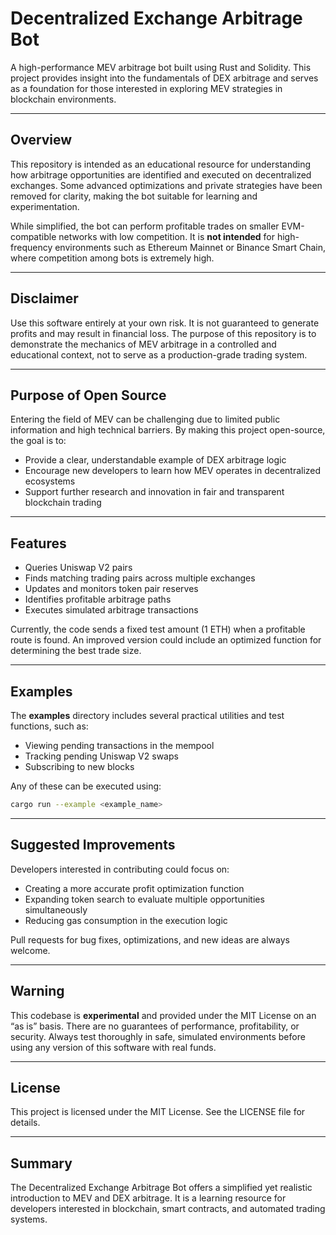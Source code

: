 # Decentralized Exchange Arbitrage Bot

A high-performance MEV arbitrage bot built using Rust and Solidity. This project provides insight into the fundamentals of DEX arbitrage and serves as a foundation for those interested in exploring MEV strategies in blockchain environments.

---

## Overview

This repository is intended as an educational resource for understanding how arbitrage opportunities are identified and executed on decentralized exchanges.
Some advanced optimizations and private strategies have been removed for clarity, making the bot suitable for learning and experimentation.

While simplified, the bot can perform profitable trades on smaller EVM-compatible networks with low competition. It is **not intended** for high-frequency environments such as Ethereum Mainnet or Binance Smart Chain, where competition among bots is extremely high.

---

## Disclaimer

Use this software entirely at your own risk.
It is not guaranteed to generate profits and may result in financial loss.
The purpose of this repository is to demonstrate the mechanics of MEV arbitrage in a controlled and educational context, not to serve as a production-grade trading system.

---

## Purpose of Open Source

Entering the field of MEV can be challenging due to limited public information and high technical barriers.
By making this project open-source, the goal is to:

* Provide a clear, understandable example of DEX arbitrage logic
* Encourage new developers to learn how MEV operates in decentralized ecosystems
* Support further research and innovation in fair and transparent blockchain trading

---

## Features

* Queries Uniswap V2 pairs
* Finds matching trading pairs across multiple exchanges
* Updates and monitors token pair reserves
* Identifies profitable arbitrage paths
* Executes simulated arbitrage transactions

Currently, the code sends a fixed test amount (1 ETH) when a profitable route is found. An improved version could include an optimized function for determining the best trade size.

---

## Examples

The **examples** directory includes several practical utilities and test functions, such as:

* Viewing pending transactions in the mempool
* Tracking pending Uniswap V2 swaps
* Subscribing to new blocks

Any of these can be executed using:

```bash
cargo run --example <example_name>
```

---

## Suggested Improvements

Developers interested in contributing could focus on:

* Creating a more accurate profit optimization function
* Expanding token search to evaluate multiple opportunities simultaneously
* Reducing gas consumption in the execution logic

Pull requests for bug fixes, optimizations, and new ideas are always welcome.

---

## Warning

This codebase is **experimental** and provided under the MIT License on an “as is” basis.
There are no guarantees of performance, profitability, or security.
Always test thoroughly in safe, simulated environments before using any version of this software with real funds.

---

## License

This project is licensed under the MIT License. See the LICENSE file for details.

---

## Summary

The Decentralized Exchange Arbitrage Bot offers a simplified yet realistic introduction to MEV and DEX arbitrage. It is a learning resource for developers interested in blockchain, smart contracts, and automated trading systems.
